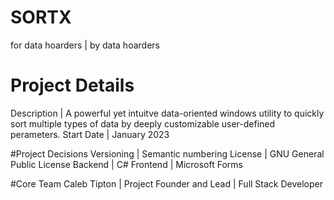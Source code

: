 # SORTX
for data hoarders | by data hoarders

# Project Details
Description | A powerful yet intuitve data-oriented windows utility to quickly 
              sort multiple types of data by deeply customizable user-defined perameters.
Start Date  | January 2023

#Project Decisions 
Versioning | Semantic numbering
License    | GNU General Public License
Backend    | C#
Frontend   | Microsoft Forms

#Core Team
Caleb Tipton | Project Founder and Lead | Full Stack Developer

